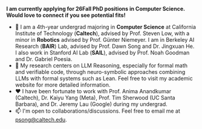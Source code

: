 <strong>I am currently applying for 26Fall PhD positions in Computer Science. Would love to connect if you see potential fits!</strong>
- 👋 I am a 4th-year undergrad majoring in <b>Computer Science</b> at California Institute of Technology (<b>Caltech</b>), advised by Prof. <a style="text-decoration: none" target="_blank" href="https://netlab.caltech.edu/">Steven Low</a>, with a minor in <b>Robotics</b> advised by Prof. <a style="text-decoration: none" target="_blank" href="https://scholar.google.com/citations?user=-YP8MJ0AAAAJ&hl=en">Günter Niemeyer</a>. I am in Berkeley AI Research (<b>BAIR</b>) Lab, advised by Prof. <a style="text-decoration: none" target="_blank" href="https://dawnsong.io/">Dawn Song</a> and Dr. <a style="text-decoration: none" target="_blank" href="https://jxhe.info/">Jingxuan He</a>. I also work in Stanford AI Lab (<b>SAIL</b>), advised by Prof. <a style="text-decoration: none" target="_blank" href="https://cocolab.stanford.edu/ndg.html">Noah Goodman</a> and Dr. <a style="text-decoration: none" target="_blank" href="https://gpoesia.com/">Gabriel Poesia</a>.
- 🔎 My research centers on LLM Reasoning, especially for formal math and verifiable code, through neuro-symbolic approaches combining LLMs with formal systems such as Lean. Feel free to visit my <a style="text-decoration: none" target="_blank" href="https://peiyang-song.github.io/">academic website</a> for more detailed information.
- ❤️ I have been fortunate to work with Prof. <a style="text-decoration: none" target="_blank" href="http://tensorlab.cms.caltech.edu/users/anima/">Anima Anandkumar</a> (Caltech), Dr. <a style="text-decoration: none" target="_blank" href="https://yangky11.github.io/">Kaiyu Yang</a> (Meta), Prof. <a style="text-decoration: none" target="_blank" href="https://www.arch.cs.ucsb.edu/prof-sherwood">Tim Sherwood</a> (UC Santa Barbara), and Dr. <a style="text-decoration: none" target="_blank" href="https://dl.acm.org/profile/81100206077">Jeremy Lau</a> (Google) during my undergrad.
- 📫 I'm open to collaborations/discussions. Feel free to email me at psong@caltech.edu.
<!---
Peiyang-Song/Peiyang-Song is a ✨ special ✨ repository because its `README.md` (this file) appears on your GitHub profile.
You can click the Preview link to take a look at your changes.
--->

